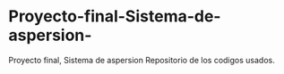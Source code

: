 # Proyecto-final-Sistema-de-aspersion-
Proyecto final, Sistema de aspersion Repositorio de los codigos usados.
